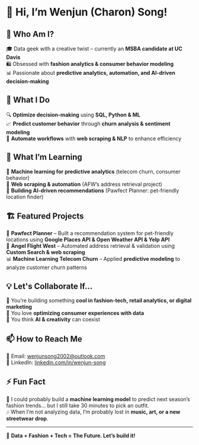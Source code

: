 # 👋 Hi, I’m Wenjun (Charon) Song!  

## 🚀 Who Am I?  
🎓 Data geek with a creative twist – currently an **MSBA candidate at UC Davis**  
🛍 Obsessed with **fashion analytics & consumer behavior modeling**  
📊 Passionate about **predictive analytics, automation, and AI-driven decision-making**

## 🧠 What I Do  
🔍 **Optimize decision-making** using **SQL, Python & ML**  
📈 **Predict customer behavior** through **churn analysis & sentiment modeling**  
🤖 **Automate workflows** with **web scraping & NLP** to enhance efficiency  

## 🌱 What I’m Learning  
🔹 **Machine learning for predictive analytics** (telecom churn, consumer behavior)  
🔹 **Web scraping & automation** (AFW’s address retrieval project)  
🔹 **Building AI-driven recommendations** (Pawfect Planner: pet-friendly location finder)     

## 🏗️ Featured Projects  
📍 **Pawfect Planner** – Built a recommendation system for pet-friendly locations using **Google Places API & Open Weather API & Yelp API**  
🚀 **Angel Flight West** – Automated address retrieval & validation using **Custom Search & web scraping**  
📊 **Machine Learning Telecom Churn** – Applied **predictive modeling** to analyze customer churn patterns  

## 💡 Let's Collaborate If...  
🤝 You’re building something **cool in fashion-tech, retail analytics, or digital marketing**  
🛒 You love **optimizing consumer experiences with data**  
🤖 You think **AI & creativity** can coexist  

## 📫 How to Reach Me  
📩 Email: wenjunsong2002@outlook.com  
💼 LinkedIn: [linkedin.com/in/wenjun-song](https://www.linkedin.com/in/wenjun-song/)  

## ⚡ Fun Fact  
👕 I could probably build a **machine learning model** to predict next season’s fashion trends... but I still take 30 minutes to pick an outfit.  
🎶 When I’m not analyzing data, I’m probably lost in **music, art, or a new streetwear drop**.  

---

🚀 **Data + Fashion + Tech = The Future. Let’s build it!**  

